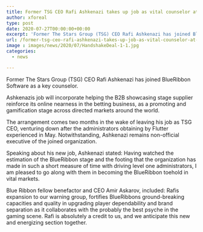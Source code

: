 ```yaml
---
title: Former TSG CEO Rafi Ashkenazi takes up job as vital counselor at BlueRibbon
author: xforeal 
type: post
date: 2020-07-27T00:00:00+00:00
excerpt: 'Former The Stars Group (TSG) CEO Rafi Ashkenazi has joined BlueRibbon Software as a key advisor '
url: /former-tsg-ceo-rafi-ashkenazi-takes-up-job-as-vital-counselor-at-blueribbon/
image : images/news/2020/07/HandshakeDeal-1-1.jpg
categories:
  - news

---
```

Former The Stars Group (TSG) CEO Rafi Ashkenazi has joined BlueRibbon Software as a key counselor. 

Ashkenazis job will incorporate helping the B2B showcasing stage supplier reinforce its online nearness in the betting business, as a promoting and gamification stage across directed markets around the world. 

The arrangement comes two months in the wake of leaving his job as TSG CEO, venturing down after the administrators obtaining by Flutter experienced in May. Notwithstanding, Ashkenazi remains non-official executive of the joined organization. 

Speaking about his new job, Ashkenazi stated: Having watched the estimation of the BlueRibbon stage and the footing that the organization has made in such a short measure of time with driving level one administrators, I am pleased to go along with them in becoming the BlueRibbon toehold in vital markets. 

Blue Ribbon fellow benefactor and CEO Amir Askarov, included: Rafis expansion to our warning group, fortifies BlueRibbons ground-breaking capacities and quality in upgrading player dependability and brand separation as it collaborates with the probably the best psyche in the gaming scene. Rafi is absolutely a credit to us, and we anticipate this new and energizing section together.